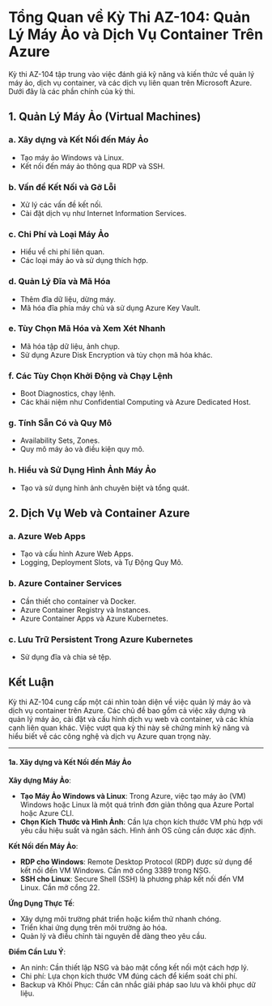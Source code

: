 # Tổng Quan về Kỳ Thi AZ-104: Quản Lý Máy Ảo và Dịch Vụ Container Trên Azure

Kỳ thi AZ-104 tập trung vào việc đánh giá kỹ năng và kiến thức về quản lý máy ảo, dịch vụ container, và các dịch vụ liên quan trên Microsoft Azure. Dưới đây là các phần chính của kỳ thi.

## 1. **Quản Lý Máy Ảo (Virtual Machines)**

### a. Xây dựng và Kết Nối đến Máy Ảo
   - Tạo máy ảo Windows và Linux.
   - Kết nối đến máy ảo thông qua RDP và SSH.

### b. Vấn đề Kết Nối và Gỡ Lỗi
   - Xử lý các vấn đề kết nối.
   - Cài đặt dịch vụ như Internet Information Services.

### c. Chi Phí và Loại Máy Ảo
   - Hiểu về chi phí liên quan.
   - Các loại máy ảo và sử dụng thích hợp.

### d. Quản Lý Đĩa và Mã Hóa
   - Thêm đĩa dữ liệu, dừng máy.
   - Mã hóa đĩa phía máy chủ và sử dụng Azure Key Vault.

### e. Tùy Chọn Mã Hóa và Xem Xét Nhanh
   - Mã hóa tập dữ liệu, ảnh chụp.
   - Sử dụng Azure Disk Encryption và tùy chọn mã hóa khác.

### f. Các Tùy Chọn Khởi Động và Chạy Lệnh
   - Boot Diagnostics, chạy lệnh.
   - Các khái niệm như Confidential Computing và Azure Dedicated Host.

### g. Tính Sẵn Có và Quy Mô
   - Availability Sets, Zones.
   - Quy mô máy ảo và điều kiện quy mô.

### h. Hiểu và Sử Dụng Hình Ảnh Máy Ảo
   - Tạo và sử dụng hình ảnh chuyên biệt và tổng quát.

## 2. **Dịch Vụ Web và Container Azure**

### a. Azure Web Apps
   - Tạo và cấu hình Azure Web Apps.
   - Logging, Deployment Slots, và Tự Động Quy Mô.

### b. Azure Container Services
   - Cần thiết cho container và Docker.
   - Azure Container Registry và Instances.
   - Azure Container Apps và Azure Kubernetes.

### c. Lưu Trữ Persistent Trong Azure Kubernetes
   - Sử dụng đĩa và chia sẻ tệp.

## **Kết Luận**

Kỳ thi AZ-104 cung cấp một cái nhìn toàn diện về việc quản lý máy ảo và dịch vụ container trên Azure. Các chủ đề bao gồm cả việc xây dựng và quản lý máy ảo, cài đặt và cấu hình dịch vụ web và container, và các khía cạnh liên quan khác. Việc vượt qua kỳ thi này sẽ chứng minh kỹ năng và hiểu biết về các công nghệ và dịch vụ Azure quan trọng này.

***
#### 1a. Xây dựng và Kết Nối đến Máy Ảo

**Xây dựng Máy Ảo**:
- **Tạo Máy Ảo Windows và Linux**: Trong Azure, việc tạo máy ảo (VM) Windows hoặc Linux là một quá trình đơn giản thông qua Azure Portal hoặc Azure CLI.
- **Chọn Kích Thước và Hình Ảnh**: Cần lựa chọn kích thước VM phù hợp với yêu cầu hiệu suất và ngân sách. Hình ảnh OS cũng cần được xác định.

**Kết Nối đến Máy Ảo**:
- **RDP cho Windows**: Remote Desktop Protocol (RDP) được sử dụng để kết nối đến VM Windows. Cần mở cổng 3389 trong NSG.
- **SSH cho Linux**: Secure Shell (SSH) là phương pháp kết nối đến VM Linux. Cần mở cổng 22.

**Ứng Dụng Thực Tế**:
- Xây dựng môi trường phát triển hoặc kiểm thử nhanh chóng.
- Triển khai ứng dụng trên môi trường ảo hóa.
- Quản lý và điều chỉnh tài nguyên dễ dàng theo yêu cầu.

**Điểm Cần Lưu Ý**:
- An ninh: Cần thiết lập NSG và bảo mật cổng kết nối một cách hợp lý.
- Chi phí: Lựa chọn kích thước VM đúng cách để kiểm soát chi phí.
- Backup và Khôi Phục: Cần cân nhắc giải pháp sao lưu và khôi phục dữ liệu.

